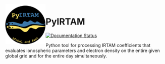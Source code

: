 <img width="128" height="128" src="https://raw.githubusercontent.com/victoriyaforsythe/PyIRTAM/main/docs/figures/PyIRTAM_logo.png" alt="Black circle with PyIRTAM logo of two snakes marking the data-influenced EIA" title="PyIRTAM Logo" style="float:left;">

# PyIRTAM

[![Documentation Status](https://readthedocs.org/projects/pyirtam/badge/?version=latest)](https://pyirtam.readthedocs.io/en/latest/?badge=latest)

Python tool for processing IRTAM coefficients that evaluates ionospheric
parameters and electron density on the entire given global grid and for the
entire day simultaneously. 
